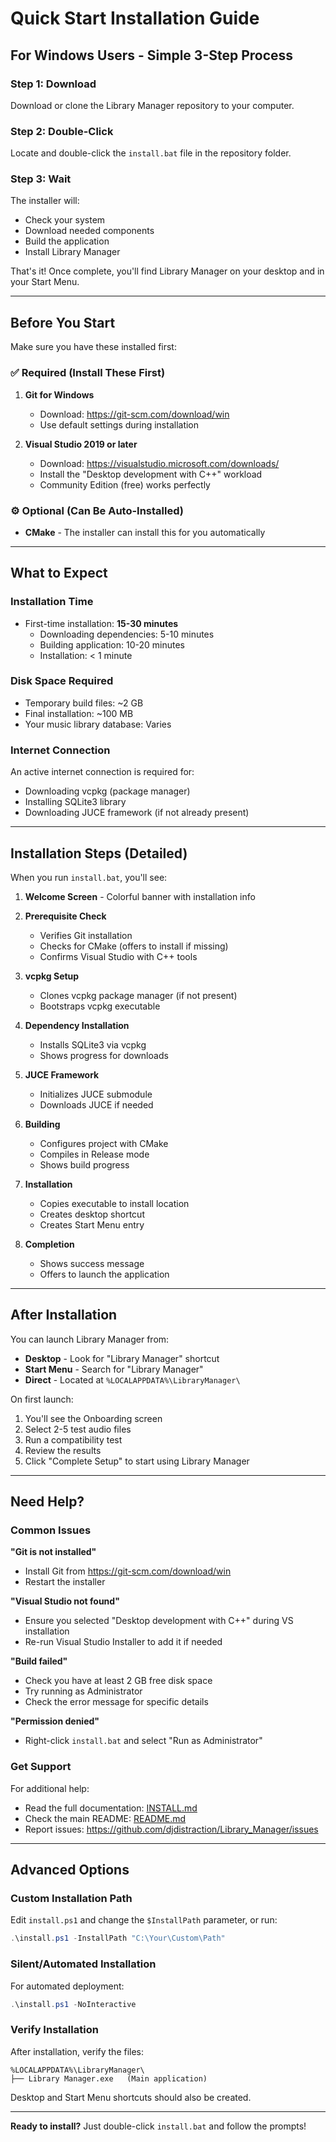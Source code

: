# Quick Start Installation Guide

## For Windows Users - Simple 3-Step Process

### Step 1: Download
Download or clone the Library Manager repository to your computer.

### Step 2: Double-Click
Locate and double-click the `install.bat` file in the repository folder.

### Step 3: Wait
The installer will:
- Check your system
- Download needed components
- Build the application
- Install Library Manager

That's it! Once complete, you'll find Library Manager on your desktop and in your Start Menu.

---

## Before You Start

Make sure you have these installed first:

### ✅ Required (Install These First)

1. **Git for Windows**
   - Download: https://git-scm.com/download/win
   - Use default settings during installation

2. **Visual Studio 2019 or later**
   - Download: https://visualstudio.microsoft.com/downloads/
   - Install the "Desktop development with C++" workload
   - Community Edition (free) works perfectly

### ⚙️ Optional (Can Be Auto-Installed)

- **CMake** - The installer can install this for you automatically

---

## What to Expect

### Installation Time
- First-time installation: **15-30 minutes**
  - Downloading dependencies: 5-10 minutes
  - Building application: 10-20 minutes
  - Installation: < 1 minute

### Disk Space Required
- Temporary build files: ~2 GB
- Final installation: ~100 MB
- Your music library database: Varies

### Internet Connection
An active internet connection is required for:
- Downloading vcpkg (package manager)
- Installing SQLite3 library
- Downloading JUCE framework (if not already present)

---

## Installation Steps (Detailed)

When you run `install.bat`, you'll see:

1. **Welcome Screen** - Colorful banner with installation info

2. **Prerequisite Check**
   - Verifies Git installation
   - Checks for CMake (offers to install if missing)
   - Confirms Visual Studio with C++ tools

3. **vcpkg Setup**
   - Clones vcpkg package manager (if not present)
   - Bootstraps vcpkg executable

4. **Dependency Installation**
   - Installs SQLite3 via vcpkg
   - Shows progress for downloads

5. **JUCE Framework**
   - Initializes JUCE submodule
   - Downloads JUCE if needed

6. **Building**
   - Configures project with CMake
   - Compiles in Release mode
   - Shows build progress

7. **Installation**
   - Copies executable to install location
   - Creates desktop shortcut
   - Creates Start Menu entry

8. **Completion**
   - Shows success message
   - Offers to launch the application

---

## After Installation

You can launch Library Manager from:

- **Desktop** - Look for "Library Manager" shortcut
- **Start Menu** - Search for "Library Manager"
- **Direct** - Located at `%LOCALAPPDATA%\LibraryManager\`

On first launch:
1. You'll see the Onboarding screen
2. Select 2-5 test audio files
3. Run a compatibility test
4. Review the results
5. Click "Complete Setup" to start using Library Manager

---

## Need Help?

### Common Issues

**"Git is not installed"**
- Install Git from https://git-scm.com/download/win
- Restart the installer

**"Visual Studio not found"**
- Ensure you selected "Desktop development with C++" during VS installation
- Re-run Visual Studio Installer to add it if needed

**"Build failed"**
- Check you have at least 2 GB free disk space
- Try running as Administrator
- Check the error message for specific details

**"Permission denied"**
- Right-click `install.bat` and select "Run as Administrator"

### Get Support

For additional help:
- Read the full documentation: [INSTALL.md](INSTALL.md)
- Check the main README: [README.md](README.md)
- Report issues: https://github.com/djdistraction/Library_Manager/issues

---

## Advanced Options

### Custom Installation Path

Edit `install.ps1` and change the `$InstallPath` parameter, or run:

```powershell
.\install.ps1 -InstallPath "C:\Your\Custom\Path"
```

### Silent/Automated Installation

For automated deployment:

```powershell
.\install.ps1 -NoInteractive
```

### Verify Installation

After installation, verify the files:

```
%LOCALAPPDATA%\LibraryManager\
├── Library Manager.exe   (Main application)
```

Desktop and Start Menu shortcuts should also be created.

---

**Ready to install?** Just double-click `install.bat` and follow the prompts!
